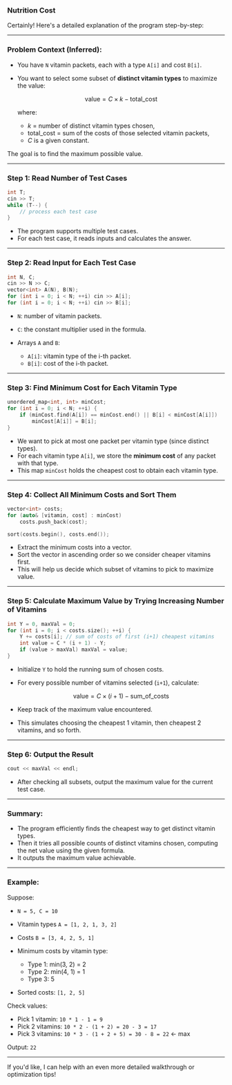### Nutrition Cost

Certainly! Here's a detailed explanation of the program step-by-step:

---

### Problem Context (Inferred):

* You have `N` vitamin packets, each with a type `A[i]` and cost `B[i]`.
* You want to select some subset of **distinct vitamin types** to maximize the value:

  $$
  \text{value} = C \times k - \text{total_cost}
  $$

  where:

  * $k$ = number of distinct vitamin types chosen,
  * $\text{total_cost}$ = sum of the costs of those selected vitamin packets,
  * $C$ is a given constant.

The goal is to find the maximum possible value.

---

### Step 1: Read Number of Test Cases

```cpp
int T;
cin >> T;
while (T--) {
    // process each test case
}
```

* The program supports multiple test cases.
* For each test case, it reads inputs and calculates the answer.

---

### Step 2: Read Input for Each Test Case

```cpp
int N, C;
cin >> N >> C;
vector<int> A(N), B(N);
for (int i = 0; i < N; ++i) cin >> A[i];
for (int i = 0; i < N; ++i) cin >> B[i];
```

* `N`: number of vitamin packets.
* `C`: the constant multiplier used in the formula.
* Arrays `A` and `B`:

  * `A[i]`: vitamin type of the i-th packet.
  * `B[i]`: cost of the i-th packet.

---

### Step 3: Find Minimum Cost for Each Vitamin Type

```cpp
unordered_map<int, int> minCost;
for (int i = 0; i < N; ++i) {
    if (minCost.find(A[i]) == minCost.end() || B[i] < minCost[A[i]])
        minCost[A[i]] = B[i];
}
```

* We want to pick at most one packet per vitamin type (since distinct types).
* For each vitamin type `A[i]`, we store the **minimum cost** of any packet with that type.
* This map `minCost` holds the cheapest cost to obtain each vitamin type.

---

### Step 4: Collect All Minimum Costs and Sort Them

```cpp
vector<int> costs;
for (auto& [vitamin, cost] : minCost)
    costs.push_back(cost);

sort(costs.begin(), costs.end());
```

* Extract the minimum costs into a vector.
* Sort the vector in ascending order so we consider cheaper vitamins first.
* This will help us decide which subset of vitamins to pick to maximize value.

---

### Step 5: Calculate Maximum Value by Trying Increasing Number of Vitamins

```cpp
int Y = 0, maxVal = 0;
for (int i = 0; i < costs.size(); ++i) {
    Y += costs[i]; // sum of costs of first (i+1) cheapest vitamins
    int value = C * (i + 1) - Y;
    if (value > maxVal) maxVal = value;
}
```

* Initialize `Y` to hold the running sum of chosen costs.

* For every possible number of vitamins selected (`i+1`), calculate:

  $$
  \text{value} = C \times (i+1) - \text{sum_of_costs}
  $$

* Keep track of the maximum value encountered.

* This simulates choosing the cheapest 1 vitamin, then cheapest 2 vitamins, and so forth.

---

### Step 6: Output the Result

```cpp
cout << maxVal << endl;
```

* After checking all subsets, output the maximum value for the current test case.

---

### Summary:

* The program efficiently finds the cheapest way to get distinct vitamin types.
* Then it tries all possible counts of distinct vitamins chosen, computing the net value using the given formula.
* It outputs the maximum value achievable.

---

### Example:

Suppose:

* `N = 5, C = 10`

* Vitamin types `A = [1, 2, 1, 3, 2]`

* Costs `B = [3, 4, 2, 5, 1]`

* Minimum costs by vitamin type:

  * Type 1: min(3, 2) = 2
  * Type 2: min(4, 1) = 1
  * Type 3: 5

* Sorted costs: `[1, 2, 5]`

Check values:

* Pick 1 vitamin: `10 * 1 - 1 = 9`
* Pick 2 vitamins: `10 * 2 - (1 + 2) = 20 - 3 = 17`
* Pick 3 vitamins: `10 * 3 - (1 + 2 + 5) = 30 - 8 = 22` ← max

Output: `22`

---

If you'd like, I can help with an even more detailed walkthrough or optimization tips!
